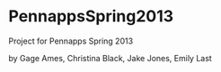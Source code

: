 PennappsSpring2013
==================

Project for Pennapps Spring 2013

by Gage Ames, Christina Black, Jake Jones, Emily Last
